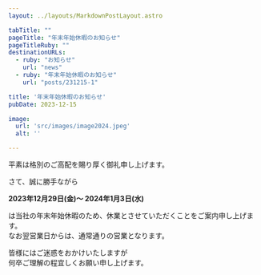 ```yaml
---
layout: ../layouts/MarkdownPostLayout.astro

tabTitle: ""
pageTitle: "年末年始休暇のお知らせ"
pageTitleRuby: ""
destinationURLs:
  - ruby: "お知らせ"
    url: "news"
  - ruby: "年末年始休暇のお知らせ"
    url: "posts/231215-1"

title: '年末年始休暇のお知らせ'
pubDate: 2023-12-15

image:
  url: 'src/images/image2024.jpeg'
  alt: ''

---
```


平素は格別のご高配を賜り厚く御礼申し上げます。

さて、誠に勝手ながら

**2023年12月29日(金)～ 2024年1月3日(水)**

は当社の年末年始休暇のため、休業とさせていただくことをご案内申し上げます。  
なお翌営業日からは、通常通りの営業となります。  

皆様にはご迷惑をおかけいたしますが  
何卒ご理解の程宜しくお願い申し上げます。
